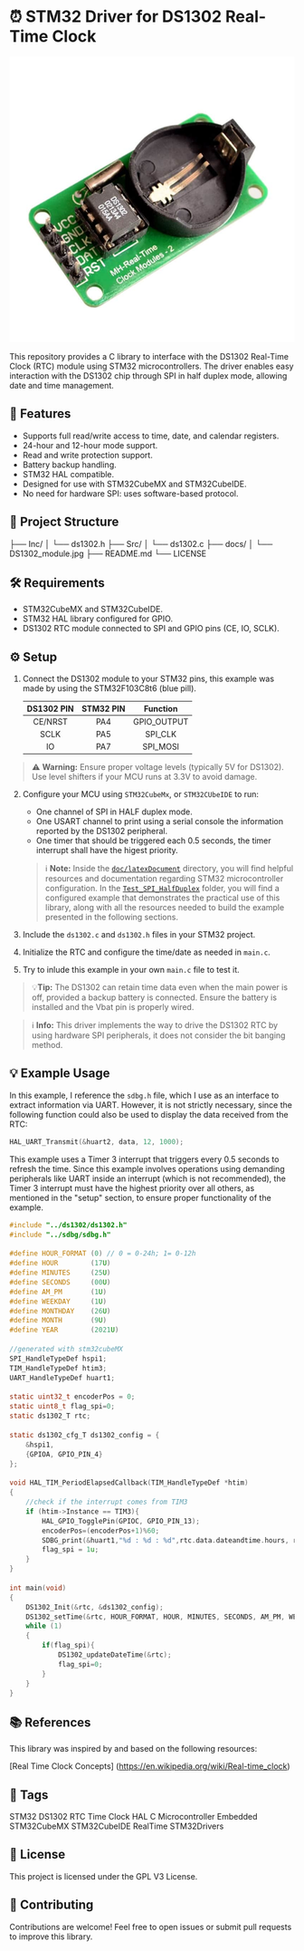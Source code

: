 # ⏰ STM32 Driver for DS1302 Real-Time Clock

![DS1302 RTC Module](Images/DS1302_module.jpg)

This repository provides a C library to interface with the DS1302 Real-Time Clock (RTC) module using STM32 microcontrollers. The driver enables easy interaction with the DS1302 chip through SPI in half duplex mode, allowing date and time management.

## 🚀 Features

- Supports full read/write access to time, date, and calendar registers.
- 24-hour and 12-hour mode support.
- Read and write protection support.
- Battery backup handling.
- STM32 HAL compatible.
- Designed for use with STM32CubeMX and STM32CubeIDE.
- No need for hardware SPI: uses software-based protocol.

## 📁 Project Structure

├── Inc/ │ └── ds1302.h ├── Src/ │ └── ds1302.c ├── docs/ │ └── DS1302_module.jpg ├── README.md └── LICENSE

## 🛠️ Requirements

- STM32CubeMX and STM32CubeIDE.
- STM32 HAL library configured for GPIO.
- DS1302 RTC module connected to SPI and GPIO pins (CE, IO, SCLK).

## ⚙️ Setup

1. Connect the DS1302 module to your STM32 pins, this example was made by using the STM32F103C8t6 (blue pill).

    | DS1302 PIN   | STM32 PIN  | Function    |
    |:------------:|:----------:|:-----------:|
    | CE/NRST      | PA4        | GPIO_OUTPUT |
    | SCLK         | PA5        | SPI_CLK     |
    | IO           | PA7        | SPI_MOSI    |

> ⚠️ **Warning:** Ensure proper voltage levels (typically 5V for DS1302). Use level shifters if your MCU runs at 3.3V to avoid damage.

2. Configure your MCU using `STM32CubeMx`, or `STM32CUbeIDE` to run:
    - One channel of SPI in HALF duplex mode.
    - One USART channel to print using a serial console the information reported by the DS1302 peripheral.
    - One timer that should be triggered each 0.5 seconds, the timer interrupt shall have the higest priority.
    
    > ℹ️ **Note:** Inside the [`doc/latexDocument`](doc/latexDocument) directory, you will find helpful resources and documentation regarding STM32 microcontroller configuration. In the [`Test_SPI_HalfDuplex`](Test_SPI_HalfDuplex) folder, you will find a configured example that demonstrates the practical use of this library, along with all the resources needed to build the example presented in the following sections.
3. Include the `ds1302.c` and `ds1302.h` files in your STM32 project.
4. Initialize the RTC and configure the time/date as needed in `main.c`.
5. Try to inlude this example in your own `main.c` file to test it.

>💡**Tip:** The DS1302 can retain time data even when the main power is off, provided a backup battery is connected. Ensure the battery is installed and the Vbat pin is properly wired.

>ℹ️ **Info:** This driver implements the way to drive the DS1302 RTC by using hardware SPI peripherals, it does not consider the bit banging method.

## 💡 Example Usage
In this example, I reference the `sdbg.h` file, which I use as an interface to extract information via UART. However, it is not strictly necessary, since the following function could also be used to display the data received from the RTC:
```c
HAL_UART_Transmit(&huart2, data, 12, 1000);
```
This example uses a Timer 3 interrupt that triggers every 0.5 seconds to refresh the time. Since this example involves operations using demanding peripherals like UART inside an interrupt (which is not recommended), the Timer 3 interrupt must have the highest priority over all others, as mentioned in the "setup" section, to ensure proper functionality of the example.

```c
#include "../ds1302/ds1302.h"
#include "../sdbg/sdbg.h"

#define HOUR_FORMAT	(0) // 0 = 0-24h; 1= 0-12h
#define HOUR 		(17U)
#define MINUTES 	(25U)
#define SECONDS 	(00U)
#define AM_PM		(1U)
#define WEEKDAY 	(1U)
#define MONTHDAY 	(26U)
#define MONTH 		(9U)
#define YEAR 		(2021U)

//generated with stm32cubeMX
SPI_HandleTypeDef hspi1;
TIM_HandleTypeDef htim3;
UART_HandleTypeDef huart1;

static uint32_t encoderPos = 0;
static uint8_t flag_spi=0;
static ds1302_T rtc;

static ds1302_cfg_T ds1302_config = {
	&hspi1,
	{GPIOA, GPIO_PIN_4}
};

void HAL_TIM_PeriodElapsedCallback(TIM_HandleTypeDef *htim)
{
	//check if the interrupt comes from TIM3
	if (htim->Instance == TIM3){
		HAL_GPIO_TogglePin(GPIOC, GPIO_PIN_13);
		encoderPos=(encoderPos+1)%60;
		SDBG_print(&huart1,"%d : %d : %d",rtc.data.dateandtime.hours, rtc.data.dateandtime.minutes, rtc.data.dateandtime.seconds);
		flag_spi = 1u;
	}
}

int main(void)
{
	DS1302_Init(&rtc, &ds1302_config);
	DS1302_setTime(&rtc, HOUR_FORMAT, HOUR, MINUTES, SECONDS, AM_PM, WEEKDAY, MONTHDAY, MONTH, YEAR);
	while (1)
	{
		if(flag_spi){
			DS1302_updateDateTime(&rtc);
			flag_spi=0;
		}
	}
}
```
## 📚 References
This library was inspired by and based on the following resources:

[Real Time Clock Concepts] (https://en.wikipedia.org/wiki/Real-time_clock)

## 🔖 Tags
STM32 DS1302 RTC Time Clock HAL C Microcontroller Embedded STM32CubeMX STM32CubeIDE RealTime STM32Drivers

## 📄 License
This project is licensed under the GPL V3 License.

## 🤝 Contributing
Contributions are welcome! Feel free to open issues or submit pull requests to improve this library.
